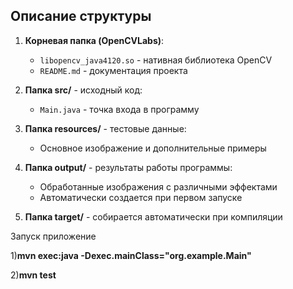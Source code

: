 ## Описание структуры

1. **Корневая папка (OpenCVLabs)**:
   - `libopencv_java4120.so` - нативная библиотека OpenCV
   - `README.md` - документация проекта

2. **Папка src/** - исходный код:
   - `Main.java` - точка входа в программу

3. **Папка resources/** - тестовые данные:
   - Основное изображение и дополнительные примеры

4. **Папка output/** - результаты работы программы:
   - Обработанные изображения с различными эффектами
   - Автоматически создается при первом запуске

5. **Папка target/** - собирается автоматически при компиляции

Запуск приложение
   
1)**mvn exec:java -Dexec.mainClass="org.example.Main"**

2)**mvn test**
